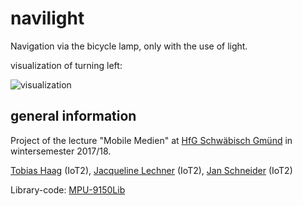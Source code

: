 # navilight
Navigation via the bicycle lamp, only with the use of light.

visualization of turning left:

![visualization](https://media.giphy.com/media/l3mZ8iYYwThV2avcI/giphy.gif)

## general information 

Project of the lecture "Mobile Medien" at [HfG Schwäbisch Gmünd](http://www.hfg-gmuend.de) in wintersemester 2017/18.

[Tobias Haag](https://iot.hfg-gmuend.de/author/tobias_haag) (IoT2),
[Jacqueline Lechner](https://iot.hfg-gmuend.de/author/jacqueline_lechner) (IoT2),
[Jan Schneider](http://jan-patrick.de) (IoT2)

Library-code: [MPU-9150Lib](http://www.mellottsvrpage.com/wp-content/uploads/2014/05/MPU9150Lib-master.zip)

